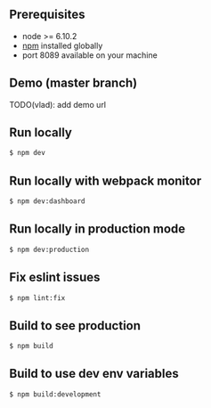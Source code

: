 ## Prerequisites

* node >= 6.10.2
* [npm](https://npmpkg.com/en/docs/install) installed globally
* port 8089 available on your machine

## Demo (master branch)
TODO(vlad): add demo url

## Run locally
```sh
$ npm dev
```

## Run locally with webpack monitor
```sh
$ npm dev:dashboard
```

## Run locally in production mode
```sh
$ npm dev:production
```

## Fix eslint issues
```sh
$ npm lint:fix
```

## Build to see production
```sh
$ npm build
```

## Build to use dev env variables
```sh
$ npm build:development
```
